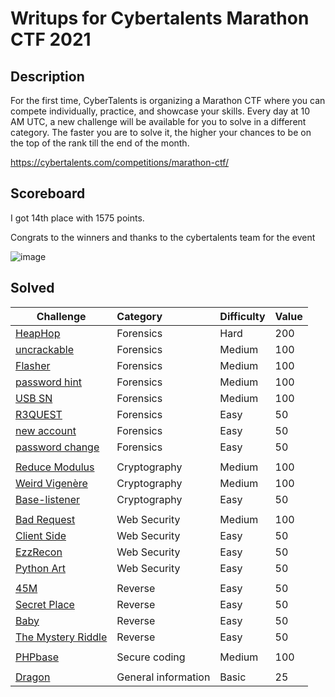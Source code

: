 # Writups for Cybertalents Marathon CTF 2021

## Description

For the first time, CyberTalents is organizing a Marathon CTF where you can compete individually, practice, and showcase your skills. Every day at 10 AM UTC, a new challenge will be available for you to solve in a different category. The faster you are to solve it, the higher your chances to be on the top of the rank till the end of the month.

https://cybertalents.com/competitions/marathon-ctf/

## Scoreboard

I got 14th place with 1575 points. 

Congrats to the winners and thanks to the cybertalents team for the event

![image](https://user-images.githubusercontent.com/72421091/113455991-f0298e00-9403-11eb-84ca-0b4102a7c1c3.png)









## Solved
Challenge | Category | Difficulty | Value
----------|:---------|:-----------|:-------
[HeapHop](HeapHop) | Forensics | Hard | 200
[uncrackable](uncrackable) | Forensics | Medium | 100
[Flasher](Flasher) | Forensics | Medium | 100
[password hint](password%20hint) | Forensics | Medium | 100
[USB SN](USB%20SN) | Forensics | Medium | 100
[R3QUEST](R3QUEST) | Forensics | Easy | 50
[new account](new%20account) | Forensics | Easy | 50
[password change](password%20change) | Forensics | Easy | 50
[]() | []() | []()
[Reduce Modulus](Reduce%20Modulus) | Cryptography | Medium | 100
[Weird Vigenère](Weird%20Vigenère) | Cryptography | Medium | 100
[Base-listener](Base-listener) | Cryptography | Easy | 50
[]() | []() | []()
[Bad Request](Bad%20Request) | Web Security | Medium | 100
[Client Side](Client%20Side) | Web Security | Easy | 50
[EzzRecon](EzzRecon) | Web Security | Easy | 50
[Python Art](Python%20Art) | Web Security | Easy | 50
[]() | []() | []()
[45M](45M) | Reverse | Easy | 50
[Secret Place](Secret%20Place) | Reverse | Easy | 50
[Baby](Baby) | Reverse | Easy | 50
[The Mystery Riddle](The%20Mystery%20Riddle) | Reverse | Easy | 50
[]() | []() | []()
[PHPbase](PHPbase) | Secure coding | Medium | 100
[]() | []() | []()
[Dragon](Dragon) | General information | Basic | 25
